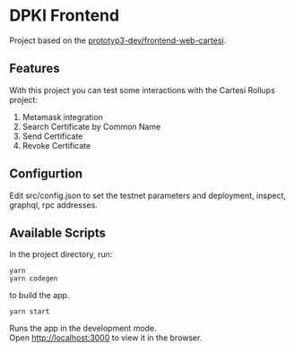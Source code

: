 # DPKI Frontend

Project based on the  [prototyp3-dev/frontend-web-cartesi](https://github.com/prototyp3-dev/frontend-web-cartesi).

## Features

With this project you can test some interactions with the Cartesi Rollups project:

1. Metamask integration
2. Search Certificate by Common Name
3. Send Certificate
4. Revoke Certificate

## Configurtion

Edit src/config.json to set the testnet parameters and deployment, inspect, graphql, rpc addresses.

## Available Scripts

In the project directory, run:

```shell
yarn
yarn codegen
```

to build the app.

```shell
yarn start
```

Runs the app in the development mode.\
Open [http://localhost:3000](http://localhost:3000) to view it in the browser.
